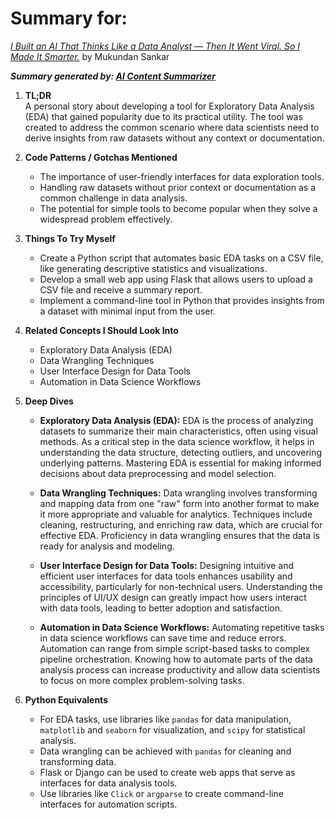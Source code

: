# Summary for:
[*I Built an AI That Thinks Like a Data Analyst — Then It Went Viral. So I Made It Smarter.*](https://medium.com/data-science-collective/i-built-an-ai-that-thinks-like-a-data-analyst-then-it-went-viral-so-i-made-it-smarter-1f3206a8254b) by Mukundan Sankar

***Summary generated by: [AI Content Summarizer](https://github.com/tdiprima/ai-content-summarizer.git)***

1. **TL;DR**  
   A personal story about developing a tool for Exploratory Data Analysis (EDA) that gained popularity due to its practical utility. The tool was created to address the common scenario where data scientists need to derive insights from raw datasets without any context or documentation.

2. **Code Patterns / Gotchas Mentioned**  
   - The importance of user-friendly interfaces for data exploration tools.
   - Handling raw datasets without prior context or documentation as a common challenge in data analysis.
   - The potential for simple tools to become popular when they solve a widespread problem effectively.

3. **Things To Try Myself**  
   - Create a Python script that automates basic EDA tasks on a CSV file, like generating descriptive statistics and visualizations.
   - Develop a small web app using Flask that allows users to upload a CSV file and receive a summary report.
   - Implement a command-line tool in Python that provides insights from a dataset with minimal input from the user.

4. **Related Concepts I Should Look Into**  
   - Exploratory Data Analysis (EDA)
   - Data Wrangling Techniques
   - User Interface Design for Data Tools
   - Automation in Data Science Workflows

5. **Deep Dives**  
   - **Exploratory Data Analysis (EDA):** EDA is the process of analyzing datasets to summarize their main characteristics, often using visual methods. As a critical step in the data science workflow, it helps in understanding the data structure, detecting outliers, and uncovering underlying patterns. Mastering EDA is essential for making informed decisions about data preprocessing and model selection.
   
   - **Data Wrangling Techniques:** Data wrangling involves transforming and mapping data from one "raw" form into another format to make it more appropriate and valuable for analytics. Techniques include cleaning, restructuring, and enriching raw data, which are crucial for effective EDA. Proficiency in data wrangling ensures that the data is ready for analysis and modeling.
   
   - **User Interface Design for Data Tools:** Designing intuitive and efficient user interfaces for data tools enhances usability and accessibility, particularly for non-technical users. Understanding the principles of UI/UX design can greatly impact how users interact with data tools, leading to better adoption and satisfaction.
   
   - **Automation in Data Science Workflows:** Automating repetitive tasks in data science workflows can save time and reduce errors. Automation can range from simple script-based tasks to complex pipeline orchestration. Knowing how to automate parts of the data analysis process can increase productivity and allow data scientists to focus on more complex problem-solving tasks.

6. **Python Equivalents**  
   - For EDA tasks, use libraries like `pandas` for data manipulation, `matplotlib` and `seaborn` for visualization, and `scipy` for statistical analysis.
   - Data wrangling can be achieved with `pandas` for cleaning and transforming data.
   - Flask or Django can be used to create web apps that serve as interfaces for data analysis tools.
   - Use libraries like `Click` or `argparse` to create command-line interfaces for automation scripts.

<br>
